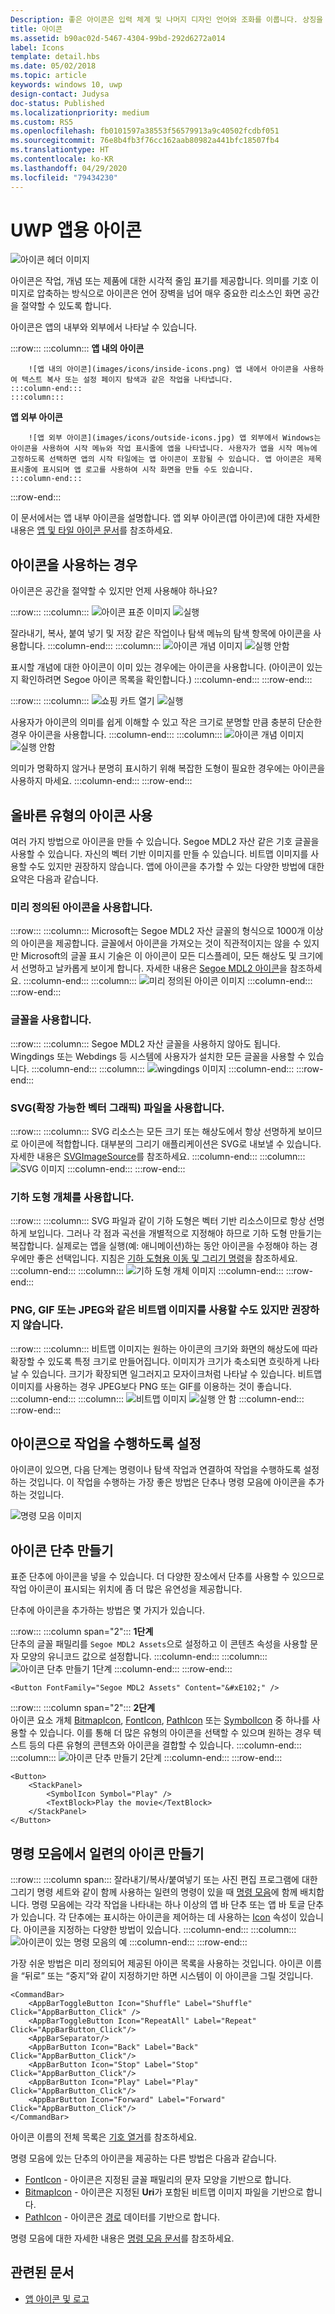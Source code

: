 ```yaml
---
Description: 좋은 아이콘은 입력 체계 및 나머지 디자인 언어와 조화를 이룹니다. 상징을 혼합하지 않고 필요한 사항만 가능한 빠르고 단순하게 전달합니다.
title: 아이콘
ms.assetid: b90ac02d-5467-4304-99bd-292d6272a014
label: Icons
template: detail.hbs
ms.date: 05/02/2018
ms.topic: article
keywords: windows 10, uwp
design-contact: Judysa
doc-status: Published
ms.localizationpriority: medium
ms.custom: RS5
ms.openlocfilehash: fb0101597a38553f56579913a9c40502fcdbf051
ms.sourcegitcommit: 76e8b4fb3f76cc162aab80982a441bfc18507fb4
ms.translationtype: HT
ms.contentlocale: ko-KR
ms.lasthandoff: 04/29/2020
ms.locfileid: "79434230"
---
```

# <a name="icons-for-uwp-apps"></a>UWP 앱용 아이콘

![아이콘 헤더 이미지](images/icons/header-icons.png)

아이콘은 작업, 개념 또는 제품에 대한 시각적 줄임 표기를 제공합니다. 의미를 기호 이미지로 압축하는 방식으로 아이콘은 언어 장벽을 넘어 매우 중요한 리소스인 화면 공간을 절약할 수 있도록 합니다. 

아이콘은 앱의 내부와 외부에서 나타날 수 있습니다. 

:::row:::
    :::column:::
        **앱 내의 아이콘**

        ![앱 내의 아이콘](images/icons/inside-icons.png) 앱 내에서 아이콘을 사용하여 텍스트 복사 또는 설정 페이지 탐색과 같은 작업을 나타냅니다.
    :::column-end:::
    :::column:::
**앱 외부 아이콘**

        ![앱 외부 아이콘](images/icons/outside-icons.jpg) 앱 외부에서 Windows는 아이콘을 사용하여 시작 메뉴와 작업 표시줄에 앱을 나타냅니다. 사용자가 앱을 시작 메뉴에 고정하도록 선택하면 앱의 시작 타일에는 앱 아이콘이 포함될 수 있습니다. 앱 아이콘은 제목 표시줄에 표시되며 앱 로고를 사용하여 시작 화면을 만들 수도 있습니다.
    :::column-end:::
:::row-end:::

이 문서에서는 앱 내부 아이콘을 설명합니다. 앱 외부 아이콘(앱 아이콘)에 대한 자세한 내용은 [앱 및 타일 아이콘 문서](/windows/uwp/design/shell/tiles-and-notifications/app-assets)를 참조하세요.

## <a name="when-to-use-icons"></a>아이콘을 사용하는 경우

아이콘은 공간을 절약할 수 있지만 언제 사용해야 하나요? 

:::row:::
    :::column:::
        ![아이콘 표준 이미지](images/icons/icons-standard.svg) ![실행](images/do.svg)<br>

잘라내기, 복사, 붙여 넣기 및 저장 같은 작업이나 탐색 메뉴의 탐색 항목에 아이콘을 사용합니다.
    :::column-end:::
    :::column:::
        ![아이콘 개념 이미지](images/icons/icons-concept.svg) ![실행 안함](images/dont.svg)<br>

표시할 개념에 대한 아이콘이 이미 있는 경우에는 아이콘을 사용합니다. (아이콘이 있는지 확인하려면 Segoe 아이콘 목록을 확인합니다.)
    :::column-end:::
:::row-end:::

:::row:::
    :::column:::
        ![쇼핑 카트 열기](images/icons/icon-shopping-cart.svg) ![실행](images/do.svg)<br>

사용자가 아이콘의 의미를 쉽게 이해할 수 있고 작은 크기로 분명할 만큼 충분히 단순한 경우 아이콘을 사용합니다.
    :::column-end:::
    :::column:::
        ![아이콘 개념 이미지](images/icons/icon-bad-example.png) ![실행 안함](images/dont.svg)<br>

의미가 명확하지 않거나 분명히 표시하기 위해 복잡한 도형이 필요한 경우에는 아이콘을 사용하지 마세요.
    :::column-end:::
:::row-end:::



## <a name="using-the-right-type-of-icon"></a>올바른 유형의 아이콘 사용

여러 가지 방법으로 아이콘을 만들 수 있습니다. Segoe MDL2 자산 같은 기호 글꼴을 사용할 수 있습니다. 자신의 벡터 기반 이미지를 만들 수 있습니다. 비트맵 이미지를 사용할 수도 있지만 권장하지 않습니다. 앱에 아이콘을 추가할 수 있는 다양한 방법에 대한 요약은 다음과 같습니다. 

### <a name="use-a-predefined-icon"></a>미리 정의된 아이콘을 사용합니다.
:::row:::
    :::column:::
Microsoft는 Segoe MDL2 자산 글꼴의 형식으로 1000개 이상의 아이콘을 제공합니다. 글꼴에서 아이콘을 가져오는 것이 직관적이지는 않을 수 있지만 Microsoft의 글꼴 표시 기술은 이 아이콘이 모든 디스플레이, 모든 해상도 및 크기에서 선명하고 날카롭게 보이게 합니다. 자세한 내용은 [Segoe MDL2 아이콘](segoe-ui-symbol-font.md)을 참조하세요.
    :::column-end:::
    :::column:::
        ![미리 정의된 아이콘 이미지](images/icons/predefined-icon.png)
    :::column-end:::
:::row-end:::

### <a name="use-a-font"></a>글꼴을 사용합니다.
:::row:::
    :::column:::
Segoe MDL2 자산 글꼴을 사용하지 않아도 됩니다. Wingdings 또는 Webdings 등 시스템에 사용자가 설치한 모든 글꼴을 사용할 수 있습니다.
    :::column-end:::
    :::column:::
        ![wingdings 이미지](images/icons/wingdings.png)
    :::column-end:::
:::row-end:::

### <a name="use-a-scalable-vector-graphics-svg-file"></a>SVG(확장 가능한 벡터 그래픽) 파일을 사용합니다.
:::row:::
    :::column:::
SVG 리소스는 모든 크기 또는 해상도에서 항상 선명하게 보이므로 아이콘에 적합합니다. 대부분의 그리기 애플리케이션은 SVG로 내보낼 수 있습니다. 자세한 내용은 [SVGImageSource](https://docs.microsoft.com/uwp/api/windows.ui.xaml.media.imaging.svgimagesource)를 참조하세요.
    :::column-end:::
    :::column:::
        ![SVG 이미지](images/icons/icon-scale.gif)
    :::column-end:::
:::row-end:::

### <a name="use-geometry-objects"></a>기하 도형 개체를 사용합니다.
:::row:::
    :::column:::
SVG 파일과 같이 기하 도형은 벡터 기반 리소스이므로 항상 선명하게 보입니다. 그러나 각 점과 곡선을 개별적으로 지정해야 하므로 기하 도형 만들기는 복잡합니다. 실제로는 앱을 실행(예: 애니메이션)하는 동안 아이콘을 수정해야 하는 경우에만 좋은 선택입니다. 지침은 [기하 도형용 이동 및 그리기 명령](../../xaml-platform/move-draw-commands-syntax.md)을 참조하세요. 
    :::column-end:::
    :::column:::
        ![기하 도형 개체 이미지](images/icons/geometry-objects.png)
    :::column-end:::
:::row-end:::

### <a name="you-can-also-use-a-bitmap-image-such-as-png-gif-or-jpeg-although-we-dont-recommend-it"></a>PNG, GIF 또는 JPEG와 같은 비트맵 이미지를 사용할 수도 있지만 권장하지 않습니다.
:::row:::
    :::column:::
비트맵 이미지는 원하는 아이콘의 크기와 화면의 해상도에 따라 확장할 수 있도록 특정 크기로 만들어집니다. 이미지가 크기가 축소되면 흐릿하게 나타날 수 있습니다. 크기가 확장되면 일그러지고 모자이크처럼 나타날 수 있습니다. 비트맵 이미지를 사용하는 경우 JPEG보다 PNG 또는 GIF를 이용하는 것이 좋습니다. 
    :::column-end:::
    :::column:::
        ![비트맵 이미지](images/icons/bitmap-image.png) ![실행 안 함](images/dont.svg)
    :::column-end:::
:::row-end:::

## <a name="make-the-icon-do-something"></a>아이콘으로 작업을 수행하도록 설정

아이콘이 있으면, 다음 단계는 명령이나 탐색 작업과 연결하여 작업을 수행하도록 설정하는 것입니다. 이 작업을 수행하는 가장 좋은 방법은 단추나 명령 모음에 아이콘을 추가하는 것입니다. 

![명령 모음 이미지](images/icons/app-bar-desktop.svg)

## <a name="create-an-icon-button"></a>아이콘 단추 만들기

표준 단추에 아이콘을 넣을 수 있습니다. 더 다양한 장소에서 단추를 사용할 수 있으므로 작업 아이콘이 표시되는 위치에 좀 더 많은 유연성을 제공합니다. 

단추에 아이콘을 추가하는 방법은 몇 가지가 있습니다.

:::row:::
    :::column span="2":::
        <b>1단계</b><br>
단추의 글꼴 패밀리를 `Segoe MDL2 Assets`으로 설정하고 이 콘텐츠 속성을 사용할 문자 모양의 유니코드 값으로 설정합니다.
    :::column-end:::
    :::column:::
        ![아이콘 단추 만들기 1단계](images/icons/create-icon-step-1.svg)
    :::column-end:::
:::row-end:::

```xaml 
<Button FontFamily="Segoe MDL2 Assets" Content="&#xE102;" />
```

:::row:::
    :::column span="2":::
        <b>2단계</b><br>
아이콘 요소 개체 [BitmapIcon](https://docs.microsoft.com/uwp/api/windows.ui.xaml.controls.bitmapicon), [FontIcon](https://docs.microsoft.com/uwp/api/windows.ui.xaml.controls.fonticon), [PathIcon](https://docs.microsoft.com/uwp/api/windows.ui.xaml.controls.pathicon) 또는 [SymbolIcon](https://docs.microsoft.com/uwp/api/windows.ui.xaml.controls.symbolicon) 중 하나를 사용할 수 있습니다. 이를 통해 더 많은 유형의 아이콘을 선택할 수 있으며 원하는 경우 텍스트 등의 다른 유형의 콘텐츠와 아이콘을 결합할 수 있습니다.
    :::column-end:::
    :::column:::
        ![아이콘 단추 만들기 2단계](images/icons/icon-text-step-2.svg)
    :::column-end:::
:::row-end:::

```xaml 
<Button>
    <StackPanel>
        <SymbolIcon Symbol="Play" />
        <TextBlock>Play the movie</TextBlock>
    </StackPanel>
</Button>
```

## <a name="create-a-series-of-icons-in-a-command-bar"></a>명령 모음에서 일련의 아이콘 만들기

:::row:::
    :::column span:::
잘라내기/복사/붙여넣기 또는 사진 편집 프로그램에 대한 그리기 명령 세트와 같이 함께 사용하는 일련의 명령이 있을 때 [명령 모음](../controls-and-patterns/app-bars.md)에 함께 배치합니다. 명령 모음에는 각각 작업을 나타내는 하나 이상의 앱 바 단추 또는 앱 바 토글 단추가 있습니다. 각 단추에는 표시하는 아이콘을 제어하는 데 사용하는 [Icon](https://docs.microsoft.com/uwp/api/windows.ui.xaml.controls.appbarbutton#Windows_UI_Xaml_Controls_AppBarButton_Icon) 속성이 있습니다. 아이콘을 지정하는 다양한 방법이 있습니다. 
    :::column-end:::
    :::column:::
        ![아이콘이 있는 명령 모음의 예](images/icons/create-icon-command-bar.svg)
    :::column-end:::
:::row-end:::

가장 쉬운 방법은 미리 정의되어 제공된 아이콘 목록을 사용하는 것입니다. 아이콘 이름을 “뒤로” 또는 “중지”와 같이 지정하기만 하면 시스템이 이 아이콘을 그릴 것입니다. 

``` xaml
<CommandBar>
    <AppBarToggleButton Icon="Shuffle" Label="Shuffle" Click="AppBarButton_Click" />
    <AppBarToggleButton Icon="RepeatAll" Label="Repeat" Click="AppBarButton_Click"/>
    <AppBarSeparator/>
    <AppBarButton Icon="Back" Label="Back" Click="AppBarButton_Click"/>
    <AppBarButton Icon="Stop" Label="Stop" Click="AppBarButton_Click"/>
    <AppBarButton Icon="Play" Label="Play" Click="AppBarButton_Click"/>
    <AppBarButton Icon="Forward" Label="Forward" Click="AppBarButton_Click"/>
</CommandBar>

```
아이콘 이름의 전체 목록은 [기호 열거](https://docs.microsoft.com/uwp/api/windows.ui.xaml.controls.symbol)를 참조하세요. 

명령 모음에 있는 단추의 아이콘을 제공하는 다른 방법은 다음과 같습니다.

+ [FontIcon](https://docs.microsoft.com/uwp/api/windows.ui.xaml.controls.fonticon) - 아이콘은 지정된 글꼴 패밀리의 문자 모양을 기반으로 합니다.
+ [BitmapIcon](https://docs.microsoft.com/uwp/api/windows.ui.xaml.controls.bitmapicon) - 아이콘은 지정된 **Uri**가 포함된 비트맵 이미지 파일을 기반으로 합니다.
+ [PathIcon](https://docs.microsoft.com/uwp/api/windows.ui.xaml.controls.pathicon) - 아이콘은 [경로](/uwp/api/windows.ui.xaml.shapes.path) 데이터를 기반으로 합니다.

명령 모음에 대한 자세한 내용은 [명령 모음 문서](../controls-and-patterns/app-bars.md)를 참조하세요. 



## <a name="related-articles"></a>관련된 문서

* [앱 아이콘 및 로고](app-icons-and-logos.md)
